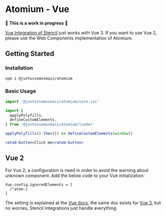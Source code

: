# Atomium - Vue

🚧  **This is a work in progress** 🚧

[Vue Integration of Stencil](https://stenciljs.com/docs/vue) just works with Vue 3. If you want to use Vue 2, please use the Web Components implementation of Atomium.

## Getting Started

### Installation

```bash
npm i @juntossomosmais/atomium
```

### Basic Usage

```jsx
import '@juntossomosmais/atomium/core.css'

import {
  applyPolyfills,
  defineCustomElements,
} from '@juntossomosmais/atomium/loader'

applyPolyfills().then(() => defineCustomElements(window))

<atom-button>Click me</atom-button>
```

## Vue 2
For Vue 2, a configuration is need in order to avoid the warning about unknown component. Add the below code to your Vue initialization:
```
Vue.config.ignoredElements = [
  /^atom-/
]
```

The setting is explained at the [Vue docs](https://v2.vuejs.org/v2/api/#ignoredElements), the same doc exists for [Vue 3](https://vuejs.org/guide/extras/web-components.html#using-custom-elements-in-vue), but no worries, Stencil integrations just handle everything.
